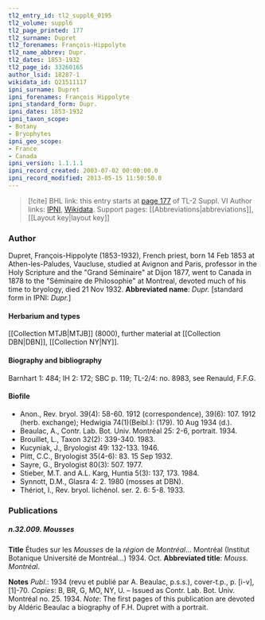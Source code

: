 ```yaml
---
tl2_entry_id: tl2_suppl6_0195
tl2_volume: suppl6
tl2_page_printed: 177
tl2_surname: Dupret
tl2_forenames: François-Hippolyte
tl2_name_abbrev: Dupr.
tl2_dates: 1853-1932
tl2_page_id: 33260165
author_lsid: 18287-1
wikidata_id: Q21511117
ipni_surname: Dupret
ipni_forenames: François Hippolyte
ipni_standard_form: Dupr.
ipni_dates: 1853-1932
ipni_taxon_scope: 
- Botany
- Bryophytes
ipni_geo_scope: 
- France
- Canada
ipni_version: 1.1.1.1
ipni_record_created: 2003-07-02 00:00:00.0
ipni_record_modified: 2013-05-15 11:50:50.0
---
```


> [!cite] BHL link: this entry starts at [page 177](https://www.biodiversitylibrary.org/page/33260165) of TL-2 Suppl. VI
> Author links: [IPNI](https://www.ipni.org/a/18287-1), [Wikidata](https://www.wikidata.org/wiki/Q21511117). Support pages: [[Abbreviations|abbreviations]], [[Layout key|layout key]]

### Author

Dupret, François-Hippolyte (1853-1932), French priest, born 14 Feb 1853 at Athen-les-Paludes, Vaucluse, studied at Avignon and Paris, professor in the Holy Scripture and the "Grand Séminaire" at Dijon 1877, went to Canada in 1878 to the "Séminaire de Philosophie" at Montreal, devoted much of his time to bryology, died 21 Nov 1932. 
**Abbreviated name**: *Dupr.* \[standard form in IPNI: *Dupr.*\]

#### Herbarium and types

[[Collection MTJB|MTJB]] (8000), further material at [[Collection DBN|DBN]], [[Collection NY|NY]].

#### Biography and bibliography

Barnhart 1: 484; IH 2: 172; SBC p. 119; TL-2/4: no. 8983, see Renauld, F.F.G.

#### Biofile

- Anon., Rev. bryol. 39(4): 58-60. 1912 (correspondence), 39(6): 107. 1912 (herb. exchange); Hedwigia 74(1)(Beibl.): (179). 10 Aug 1934 (d.).
- Beaulac, A., Contr. Lab. Bot. Univ. Montréal 25: 2-6, portrait. 1934.
- Brouillet, L., Taxon 32(2): 339-340. 1983.
- Kucyniak, J., Bryologist 49: 132-133. 1946.
- Plitt, C.C., Bryologist 35(4-6): 83. 15 Sep 1932.
- Sayre, G., Bryologist 80(3): 507. 1977.
- Stieber, M.T. and A.L. Karg, Huntia 5(3): 137, 173. 1984.
- Synnott, D.M., Glasra 4: 2. 1980 (mosses at DBN).
- Thériot, I., Rev. bryol. lichénol. ser. 2. 6: 5-8. 1933.

### Publications

##### n.32.009. Mousses

**Title**
Études sur les *Mousses* de la *région* de *Montréal*... Montréal (Institut Botanique Université de Montréal...) 1934. Oct.
**Abbreviated title**: *Mouss. Montréal*.

**Notes**
*Publ*.: 1934 (revu et publié par A. Beaulac, p.s.s.), cover-t.p., p. \[i-v\], \[1\]-70. *Copies*: B, BR, G, MO, NY, U. – Issued as Contr. Lab. Bot. Univ. Montréal no. 25. 1934.
*Note*: The first pages of this publication are devoted by Aldéric Beaulac a biography of F.H. Dupret with a portrait.

